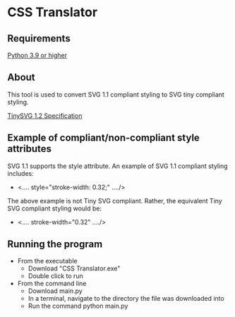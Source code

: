 # CSS Translator

## Requirements
[Python 3.9 or higher](https://www.python.org/downloads/)

## About
This tool is used to convert SVG 1.1 compliant styling to SVG tiny compliant styling.

[TinySVG 1.2 Specification](https://www.w3.org/TR/SVGTiny12/index.html)
 
## Example of compliant/non-compliant style attributes
SVG 1.1 supports the style attribute. An example of SVG 1.1 compliant styling includes:
* <.... style="stroke-width: 0.32;" ..../>

The above example is not Tiny SVG compliant. Rather, the equivalent Tiny SVG compliant styling would be:
* <.... stroke-width="0.32" ..../>
	
## Running the program
* From the executable
  * Download "CSS Translator.exe"
  * Double click to run
* From the command line
  * Download main.py
  * In a terminal, navigate to the directory the file was downloaded into
  * Run the command python main.py